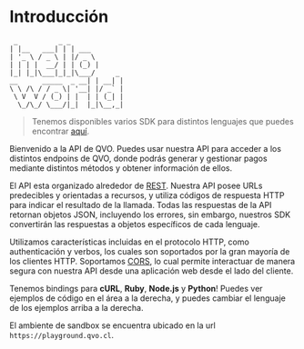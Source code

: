 # Introducción

```
 _          _ _
| |__   ___| | | ___
| '_ \ / _ \ | |/ _ \
| | | |  __/ | | (_) |
|_| |_|\___|_|_|\___/     _
__      _____  _ __| | __| |
\ \ /\ / / _ \| '__| |/ _` |
 \ V  V / (_) | |  | | (_| |
  \_/\_/ \___/|_|  |_|\__,_|
```

> Tenemos disponibles varios SDK para distintos lenguajes que puedes encontrar [aquí](#).

Bienvenido a la API de QVO. Puedes usar nuestra API para acceder a los distintos endpoins de QVO, donde podrás generar y gestionar pagos mediante distintos métodos y obtener información de ellos.

El API esta organizado alrededor de [REST](https://es.wikipedia.org/wiki/Transferencia_de_Estado_Representacional). Nuestra API posee URLs predecibles y orientadas a recursos, y utiliza códigos de respuesta HTTP para indicar el resultado de la llamada. Todas las respuestas de la API retornan objetos JSON, incluyendo los errores, sin embargo, nuestros SDK convertirán las respuestas a objetos específicos de cada lenguaje.

Utilizamos características incluidas en el protocolo HTTP, como authenticación y verbos, los cuales son soportados por la gran mayoría de los clientes HTTP. Soportamos [CORS](https://developer.mozilla.org/es/docs/Web/HTTP/Access_control_CORS), lo cual permite interactuar de manera segura con nuestra API desde una aplicación web desde el lado del cliente.

Tenemos bindings para **cURL**, **Ruby**, **Node.js** y **Python**! Puedes ver ejemplos de código en el área a la derecha, y puedes cambiar el lenguaje de los ejemplos arriba a la derecha.

<aside class="notice">
El ambiente de sandbox se encuentra ubicado en la url <br><code>https://playground.qvo.cl</code>.
</aside>